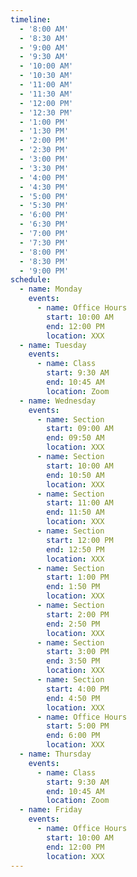 ```yaml
---
timeline:
  - '8:00 AM'
  - '8:30 AM'
  - '9:00 AM'
  - '9:30 AM'
  - '10:00 AM'
  - '10:30 AM'
  - '11:00 AM'
  - '11:30 AM'
  - '12:00 PM'
  - '12:30 PM'
  - '1:00 PM'
  - '1:30 PM'
  - '2:00 PM'
  - '2:30 PM'
  - '3:00 PM'
  - '3:30 PM'
  - '4:00 PM'
  - '4:30 PM'
  - '5:00 PM'
  - '5:30 PM'
  - '6:00 PM'
  - '6:30 PM'
  - '7:00 PM'
  - '7:30 PM'
  - '8:00 PM'
  - '8:30 PM'
  - '9:00 PM'
schedule:
  - name: Monday
    events:
      - name: Office Hours
        start: 10:00 AM
        end: 12:00 PM
        location: XXX
  - name: Tuesday
    events:
      - name: Class
        start: 9:30 AM
        end: 10:45 AM
        location: Zoom
  - name: Wednesday
    events:
      - name: Section
        start: 09:00 AM
        end: 09:50 AM
        location: XXX
      - name: Section
        start: 10:00 AM
        end: 10:50 AM
        location: XXX
      - name: Section
        start: 11:00 AM
        end: 11:50 AM
        location: XXX
      - name: Section
        start: 12:00 PM
        end: 12:50 PM
        location: XXX
      - name: Section
        start: 1:00 PM
        end: 1:50 PM
        location: XXX
      - name: Section
        start: 2:00 PM
        end: 2:50 PM
        location: XXX
      - name: Section
        start: 3:00 PM
        end: 3:50 PM
        location: XXX
      - name: Section
        start: 4:00 PM
        end: 4:50 PM
        location: XXX
      - name: Office Hours
        start: 5:00 PM
        end: 6:00 PM
        location: XXX
  - name: Thursday
    events:
      - name: Class
        start: 9:30 AM
        end: 10:45 AM
        location: Zoom
  - name: Friday
    events:
      - name: Office Hours
        start: 10:00 AM
        end: 12:00 PM
        location: XXX
---
```

